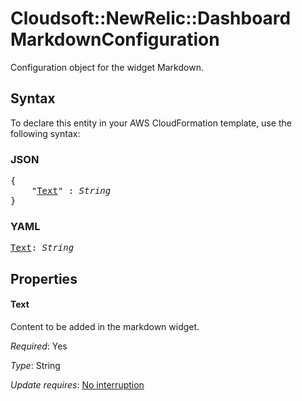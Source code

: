# Cloudsoft::NewRelic::Dashboard MarkdownConfiguration

Configuration object for the widget Markdown.

## Syntax

To declare this entity in your AWS CloudFormation template, use the following syntax:

### JSON

<pre>
{
    "<a href="#text" title="Text">Text</a>" : <i>String</i>
}
</pre>

### YAML

<pre>
<a href="#text" title="Text">Text</a>: <i>String</i>
</pre>

## Properties

#### Text

Content to be added in the markdown widget.

_Required_: Yes

_Type_: String

_Update requires_: [No interruption](https://docs.aws.amazon.com/AWSCloudFormation/latest/UserGuide/using-cfn-updating-stacks-update-behaviors.html#update-no-interrupt)

